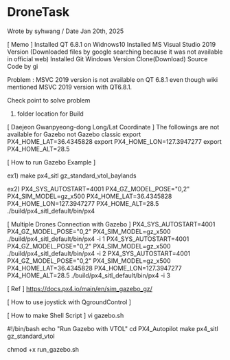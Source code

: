 # DroneTask

Wrote by syhwang / Date Jan 20th, 2025

[ Memo ]
Installed QT 6.8.1 on Widnows10 
Installed MS Visual Studio 2019 Version
(Downloaded files by google searching because it was not available in official web)
Installed Git Windows Version
Clone(Download) Source Code by gi

Problem : MSVC 2019 version is not available on QT 6.8.1 even though wiki mentioned MSVC 2019 version with QT6.8.1. 

Check point to solve problem
1. folder location for Build

 

[ Daejeon Gwanpyeong-dong Long/Lat Coordinate ]
The followings are not available for Gazebo not Gazebo classic
export PX4_HOME_LAT=36.4345828
export PX4_HOME_LON=127.3947277
export PX4_HOME_ALT=28.5


[ How to run Gazebo Example ]

ex1)
make px4_sitl gz_standard_vtol_baylands

ex2)
PX4_SYS_AUTOSTART=4001 PX4_GZ_MODEL_POSE="0,2" PX4_SIM_MODEL=gz_x500 PX4_HOME_LAT=36.4345828 PX4_HOME_LON=127.3947277 PX4_HOME_ALT=28.5 ./build/px4_sitl_default/bin/px4


[ Multiple Drones Connection with Gazebo ]
PX4_SYS_AUTOSTART=4001 PX4_GZ_MODEL_POSE="0,2" PX4_SIM_MODEL=gz_x500 ./build/px4_sitl_default/bin/px4 -i 1
PX4_SYS_AUTOSTART=4001 PX4_GZ_MODEL_POSE="0,2" PX4_SIM_MODEL=gz_x500 ./build/px4_sitl_default/bin/px4 -i 2
PX4_SYS_AUTOSTART=4001 PX4_GZ_MODEL_POSE="0,2" PX4_SIM_MODEL=gz_x500 PX4_HOME_LAT=36.4345828 PX4_HOME_LON=127.3947277 PX4_HOME_ALT=28.5 ./build/px4_sitl_default/bin/px4 -i 3


[ Ref ]
https://docs.px4.io/main/en/sim_gazebo_gz/



[ How to use joystick with QgroundControl ]


[ How to make Shell Script ]
vi gazebo.sh

#!/bin/bash
echo "Run Gazebo with VTOL"
cd PX4_Autopilot
make px4_sitl gz_standard_vtol

chmod +x run_gazebo.sh

